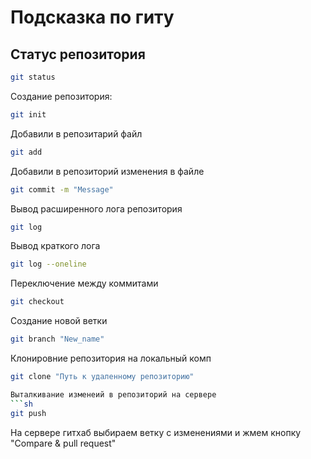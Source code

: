 # Подсказка по гиту


## Статус репозитория

```sh
git status
```
Создание репозитория:
```sh
git init
```
Добавили в репозитарий файл
```sh
git add
```
Добавили в репозиторий изменения в файле
```sh
git commit -m "Message"
```
Вывод расширенного лога репозитория
```sh
git log
```
Вывод краткого лога
```sh
git log --oneline
```
Переключение между коммитами
```sh
git checkout
```
Создание новой ветки
```sh
git branch "New_name"
```
Клонировние репозитория на локальный комп
```sh
git clone "Путь к удаленному репозиторию"

Выталкивание изменеий в репозиторий на сервере
```sh
git push
```

На сервере гитхаб выбираем ветку с изменениями и жмем кнопку "Compare & pull request"